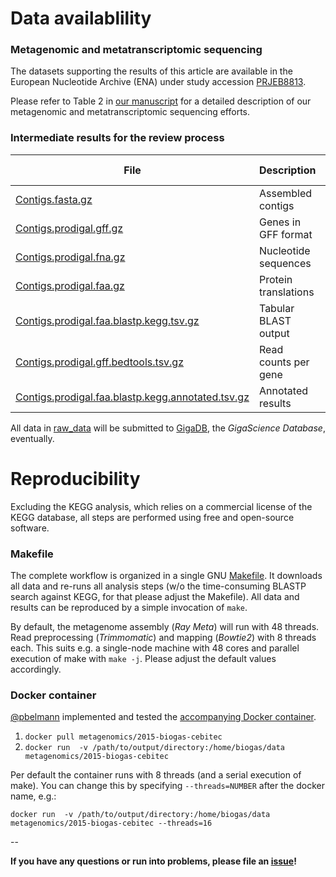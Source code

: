 # Data availablility

### Metagenomic and metatranscriptomic sequencing

The datasets supporting the results of this article are available in the European Nucleotide Archive (ENA) under study accession [PRJEB8813](http://www.ebi.ac.uk/ena/data/view/PRJEB8813).

Please refer to Table 2 in [our manuscript](latex_src/bremges_gigascience_2015.pdf) for a detailed description of our metagenomic and metatranscriptomic sequencing efforts.

### Intermediate results for the review process

File | Description | Analysis step
--- | --- | ---
[Contigs.fasta.gz](raw_data/Contigs.fasta.gz) | Assembled contigs | RayMeta assembly
[Contigs.prodigal.gff.gz](raw_data/Contigs.prodigal.gff.gz) | Genes in GFF format | Gene prediction
[Contigs.prodigal.fna.gz](raw_data/Contigs.prodigal.fna.gz) | Nucleotide sequences | Gene prediction
[Contigs.prodigal.faa.gz](raw_data/Contigs.prodigal.faa.gz) | Protein translations | Gene prediction
[Contigs.prodigal.faa.blastp.kegg.tsv.gz](raw_data/Contigs.prodigal.faa.blastp.kegg.tsv.gz) | Tabular BLAST output | BLASTP vs. KEGG
[Contigs.prodigal.gff.bedtools.tsv.gz](raw_data/Contigs.prodigal.gff.bedtools.tsv.gz) | Read counts per gene | BEDTools multicov
[Contigs.prodigal.faa.blastp.kegg.annotated.tsv.gz](raw_data/Contigs.prodigal.faa.blastp.kegg.annotated.tsv.gz) | Annotated results | Custom: [annotate.pl](annotate.pl)

All data in [raw_data](raw_data) will be submitted to [GigaDB](http://gigadb.org/), the *GigaScience Database*, eventually.

# Reproducibility

Excluding the KEGG analysis, which relies on a commercial license of the KEGG database, all steps are performed using free and open-source software.

### Makefile

The complete workflow is organized in a single GNU [Makefile](Makefile). It downloads all data and re-runs all analysis steps (w/o the time-consuming BLASTP search against KEGG, for that please adjust the Makefile). All data and results can be reproduced by a simple invocation of `make`.

By default, the metagenome assembly (*Ray Meta*) will run with 48 threads. Read preprocessing (*Trimmomatic*) and mapping (*Bowtie2*) with 8 threads each. This suits e.g. a single-node machine with 48 cores and parallel execution of make with `make -j`. Please adjust the default values accordingly.

### Docker container

[@pbelmann](https://github.com/pbelmann) implemented and tested the [accompanying Docker container](https://registry.hub.docker.com/u/metagenomics/2015-biogas-cebitec).

1. `docker pull metagenomics/2015-biogas-cebitec`
2. `docker run  -v /path/to/output/directory:/home/biogas/data metagenomics/2015-biogas-cebitec`

Per default the container runs with 8 threads (and a serial execution of make).
You can change this by specifying `--threads=NUMBER` after the docker name, e.g.:

`docker run  -v /path/to/output/directory:/home/biogas/data metagenomics/2015-biogas-cebitec --threads=16`

--

**If you have any questions or run into problems, please file an [issue](https://github.com/abremges/2015-biogas-cebitec/issues)!**

